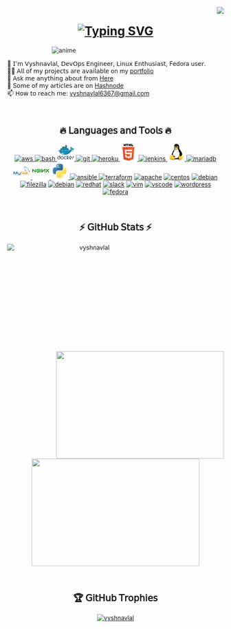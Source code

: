 <img align="right" src="https://visitor-badge.laobi.icu/badge?page_id=vyshnavlal">

<h1 align="center">
<a href="https://git.io/typing-svg"><img src="https://readme-typing-svg.demolab.com?font=Fira+Code&pause=1000&width=435&lines=Konnichiwa+%E3%81%93%E3%82%93%E3%81%AB%E3%81%A1%E3%81%AF+%F0%9F%91%8B" alt="Typing SVG" /></a>
</h1>

<img align="right" alt="anime" width="400" src="./gifs/nichijou-anime-brasil (1).gif">

<br>
<p align="left">
   👦 𝖨'𝗆 𝖵𝗒𝗌𝗁𝗇𝖺𝗏𝗅𝖺𝗅, 𝖣𝖾𝗏𝖮𝗉𝗌 𝖤𝗇𝗀𝗂𝗇𝖾𝖾𝗋, 𝖫𝗂𝗇𝗎𝗑 𝖤𝗇𝗍𝗁𝗎𝗌𝗂𝖺𝗌𝗍, Fedora 𝗎𝗌𝖾𝗋.
  <br>
  👨‍💻 𝖠𝗅𝗅 𝗈𝖿 𝗆𝗒 𝗉𝗋𝗈𝗃𝖾𝖼𝗍𝗌 𝖺𝗋𝖾 𝖺𝗏𝖺𝗂𝗅𝖺𝖻𝗅𝖾 on my <a href="https://www.vyshnavlalp.tk/" title="Portfolio">portfolio</a>
  <br>
  💬 𝖠𝗌𝗄 𝗆𝖾 𝖺𝗇𝗒𝗍𝗁𝗂𝗇𝗀 𝖺𝖻𝗈𝗎𝗍 𝖿𝗋𝗈𝗆 <a href="https://github.com/ghostpandab00/ghostpandab00/issues" title="Issues">Here</a>
  <br>
  📝 S𝗈𝗆𝖾 𝗈𝖿 𝗆𝗒 𝖺𝗋𝗍𝗂𝖼𝗅𝖾𝗌 𝖺𝗋𝖾 𝗈𝗇 <a href="https://hashnode.com/@vyshnavlal" title="Hashnode">Hashnode</a>
  <br>
  📫 𝖧𝗈𝗐 𝗍𝗈 𝗋𝖾𝖺𝖼𝗁 𝗆𝖾: <a href="mailto: vyshnavlal6367@gmail.com">vyshnavlal6367@gmail.com</a>
</p>
<br>

<h2 align="center">🔥 𝖫𝖺𝗇𝗀𝗎𝖺𝗀𝖾𝗌 𝖺𝗇𝖽 𝖳𝗈𝗈𝗅𝗌 🔥 </h2>
<p align="center"> <a href="https://aws.amazon.com" target="_blank" rel="noreferrer"> <img src="https://www.vectorlogo.zone/logos/amazon_aws/amazon_aws-ar21.svg" alt="aws" width="40" height="40"/> </a> <a href="https://www.gnu.org/software/bash/" target="_blank" rel="noreferrer"> <img src="https://www.vectorlogo.zone/logos/gnu_bash/gnu_bash-icon.svg" alt="bash" width="40" height="40"/> </a> <a href="https://www.docker.com/" target="_blank" rel="noreferrer"> <img src="https://raw.githubusercontent.com/devicons/devicon/master/icons/docker/docker-original-wordmark.svg" alt="docker" width="40" height="40"/> </a> <a href="https://git-scm.com/" target="_blank" rel="noreferrer"> <img src="https://www.vectorlogo.zone/logos/git-scm/git-scm-icon.svg" alt="git" width="40" height="40"/> </a> <a href="https://heroku.com" target="_blank" rel="noreferrer"> <img src="https://www.vectorlogo.zone/logos/heroku/heroku-icon.svg" alt="heroku" width="40" height="40"/> </a> <a href="https://www.w3.org/html/" target="_blank" rel="noreferrer"> <img src="https://raw.githubusercontent.com/devicons/devicon/master/icons/html5/html5-original-wordmark.svg" alt="html5" width="40" height="40"/> </a> <a href="https://www.jenkins.io" target="_blank" rel="noreferrer"> <img src="https://www.vectorlogo.zone/logos/jenkins/jenkins-icon.svg" alt="jenkins" width="40" height="40"/> </a> <a href="https://www.linux.org/" target="_blank" rel="noreferrer"> <img src="https://raw.githubusercontent.com/devicons/devicon/master/icons/linux/linux-original.svg" alt="linux" width="40" height="40"/> </a> <a href="https://mariadb.org/" target="_blank" rel="noreferrer"> <img src="https://www.vectorlogo.zone/logos/mariadb/mariadb-icon.svg" alt="mariadb" width="40" height="40"/> </a> <a href="https://www.mysql.com/" target="_blank" rel="noreferrer"> <img src="https://raw.githubusercontent.com/devicons/devicon/master/icons/mysql/mysql-original-wordmark.svg" alt="mysql" width="40" height="40"/> </a> <a href="https://www.nginx.com" target="_blank" rel="noreferrer"> <img src="https://raw.githubusercontent.com/devicons/devicon/master/icons/nginx/nginx-original.svg" alt="nginx" width="40" height="40"/> </a> <a href="https://www.python.org" target="_blank" rel="noreferrer"> <img src="https://raw.githubusercontent.com/devicons/devicon/master/icons/python/python-original.svg" alt="python" width="40" height="40"/> </a> <a href="" target="_blank"> <a href="" target="_blank"><img src="https://cdn.jsdelivr.net/gh/devicons/devicon/icons/ansible/ansible-original.svg" alt="ansible" width ="40" height ="40"/> </a> <a href="" target="_blank"> <img src="https://cdn.jsdelivr.net/gh/devicons/devicon/icons/terraform/terraform-original-wordmark.svg" alt="terraform" width="40" height="40"></a> <a href="" target="_blank"> <img src="https://cdn.jsdelivr.net/gh/devicons/devicon/icons/apache/apache-original-wordmark.svg" alt="apache" width="40" height="40"></a>  <a href="" target="_blank"> <img src="https://cdn.jsdelivr.net/gh/devicons/devicon/icons/centos/centos-original-wordmark.svg" alt="centos" width="40" height="40"></a> <a href="" target="_blank"> <img src="https://cdn.jsdelivr.net/gh/devicons/devicon/icons/debian/debian-original-wordmark.svg" alt="debian" width="40" height="40"></a> <a href="" target="_blank"> <img src="https://cdn.jsdelivr.net/gh/devicons/devicon/icons/filezilla/filezilla-plain.svg" alt="filezilla" width="40" height="40"></a> <a href="" target="_blank"> <img src="https://cdn.jsdelivr.net/gh/devicons/devicon/icons/github/github-original.svg" alt="debian" width="40" height="40"></a> <a href="" target="_blank"> <img src="https://cdn.jsdelivr.net/gh/devicons/devicon/icons/redhat/redhat-original-wordmark.svg" alt="redhat" width="40" height="40"></a> <a href="" target="_blank"> <img src="https://cdn.jsdelivr.net/gh/devicons/devicon/icons/slack/slack-original-wordmark.svg" alt="slack  " width="40" height="40"></a> <a href="" target="_blank"> <img src="https://cdn.jsdelivr.net/gh/devicons/devicon/icons/vim/vim-original.svg" alt="vim" width="40" height="40"></a> <a href="" target="_blank"> <img src="https://cdn.jsdelivr.net/gh/devicons/devicon/icons/vscode/vscode-original.svg" alt="vscode" width="40" height="40"></a> <a href="" target="_blank"> <img src="https://cdn.jsdelivr.net/gh/devicons/devicon/icons/wordpress/wordpress-original.svg" alt="wordpress" width="40" height="40"></a> <a href="" target="_blank"> <img src="https://cdn.jsdelivr.net/gh/devicons/devicon/icons/fedora/fedora-original.svg" alt="fedora" width="40" height="40"></a> </p>
<br>

<h2 align="center">⚡ 𝖦𝗂𝗍𝖧𝗎𝖻 𝖲𝗍𝖺𝗍𝗌 ⚡</h2>
<p align=center>
  <div align=center>
    <a href="https://github.com/denvercoder1/github-readme-streak-stats" title="Go to Source">
      <img align="left" width=390 height=250 src="https://github-readme-stats.vercel.app/api?username=vyshnavlal&theme=tokyonight&hide_border=true&include_all_commits=false&count_private=false" alt="vyshnavlal" />
    </a>
    <a href="https://github.com/anuraghazra/github-readme-stats" title="Go to Source">
      <img align="right" width=390 height=250 src="https://github-readme-streak-stats.herokuapp.com/?user=vyshnavlal&theme=tokyonight&hide_border=true" />
    </a>
  </div>
  <br><br><br><br><br>
  <div align=center>
    <a href="https://github.com/anuraghazra/github-readme-stats">
      <img width=390 height=250 align="center" src="https://github-readme-stats.vercel.app/api/top-langs/?username=vyshnavlal&theme=tokyonight&hide_border=true&include_all_commits=false&count_private=false&layout=compact" />
    </a>
  </div>
</p>
<br>

<h2 align="center">🏆 𝖦𝗂𝗍𝖧𝗎𝖻 𝖳𝗋𝗈𝗉𝗁𝗂𝖾𝗌</h2>
<p align="center"> <a href="https://github.com/ryo-ma/github-profile-trophy"><img src="https://github-profile-trophy.vercel.app/?username=vyshnavlal&theme=tokyonight&no-frame=false&no-bg=true&margin-w=4" alt="vyshnavlal" /></a> </p>
